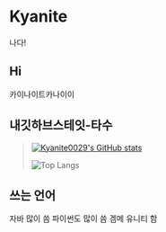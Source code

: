 # Kyanite
나다!

## Hi
카이나이트카나이이

## 내깃하브스테잇-타수

> [![Kyanite0029's GitHub stats](https://github-readme-stats.vercel.app/api?username=Kyanite0029)](https://github.com/anuraghazra/github-readme-stats)
> 
> ![Top Langs](https://github-readme-stats.vercel.app/api/top-langs/?username=Kyanite0029)
>
## 쓰는 언어

자바 많이 씀
파이썬도 많이 씀
겜메 유니티 함
